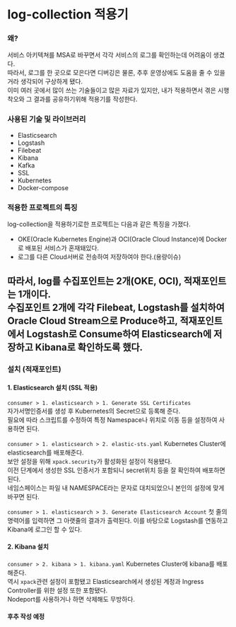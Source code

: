 # log-collection 적용기
### 왜?
서비스 아키텍쳐를 MSA로 바꾸면서 각각 서비스의 로그를 확인하는데 어려움이 생겼다.  
따라서, 로그를 한 곳으로 모은다면 디버깅은 물론, 추후 운영상에도 도움을 줄 수 있을거라 생각되어 구상하게 됐다.  
이미 여러 곳에서 많이 쓰는 기술들이고 많은 자료가 있지만, 내가 적용하면서 겪은 시행착오와 그 결과를 공유하기위해 적용기를 작성한다.  

### 사용된 기술 및 라이브러리
* Elasticsearch
* Logstash
* Filebeat
* Kibana
* Kafka
* SSL
* Kubernetes
* Docker-compose

### 적용한 프로젝트의 특징
log-collection을 적용하기로한 프로젝트는 다음과 같은 특징을 가졌다.

* OKE(Oracle Kubernetes Engine)과 OCI(Oracle Cloud Instance)에 Docker로 배포된 서비스가 혼재돼있다.
* 로그를 다른 Cloud서버로 전송하여 저장하여야 한다.(용량이슈)  

따라서, log를 수집포인트는 2개(OKE, OCI), 적재포인트는 1개이다.  
수집포인트 2개에 각각 Filebeat, Logstash를 설치하여 Oracle Cloud Stream으로 Produce하고, 적재포인트에서 Logstash로 Consume하여 Elasticsearch에 저장하고 Kibana로 확인하도록 했다.
---
### 설치 (적재포인트)
#### 1. Elasticsearch 설치 (SSL 적용)
`consumer > 1. elasticsearch > 1. Generate SSL Certificates`  
자가서명인증서를 생성 후 Kubernetes의 Secret으로 등록해 준다.  
필요에 따라 스크립트를 수정하여 특정 Namespace나 위치로 이동 등을 설정하여 사용하면 된다.  

`consumer > 1. elasticsearch > 2. elastic-sts.yaml`
Kubernetes Cluster에 elasticsearch를 배포해준다.  
보안 설정을 위해 `xpack.security`가 활성화된 설정이 적용됐다.  
이전 단계에서 생성한 SSL 인증서가 포함되니 secret위치 등을 잘 확인하여 배포하면 된다.  
네임스페이스는 파일 내 NAMESPACE라는 문자로 대치되었으니 본인의 설정에 맞게 바꾸면 된다.  

`consumer > 1. elasticsearch > 3. Generate Elasticsearch Account`
첫 줄의 명력어를 입력하면 그 아랫줄의 결과가 출력된다. 이를 바탕으로 Logstash를 연동하고 Kibana에 로그인 할 수 있다.

#### 2. Kibana 설치
`consumer > 2. kibana > 1. kibana.yaml`
Kubernetes Cluster에 kibana를 배포해준다.  
역시 `xpack`관련 설정이 포함됐고 Elasticsearch에서 생성된 계정과 Ingress Controller를 위한 설정 또한 포함됐다.  
Nodeport를 사용하거나 하면 삭제해도 무방하다.

#### 후추 작성 예정



